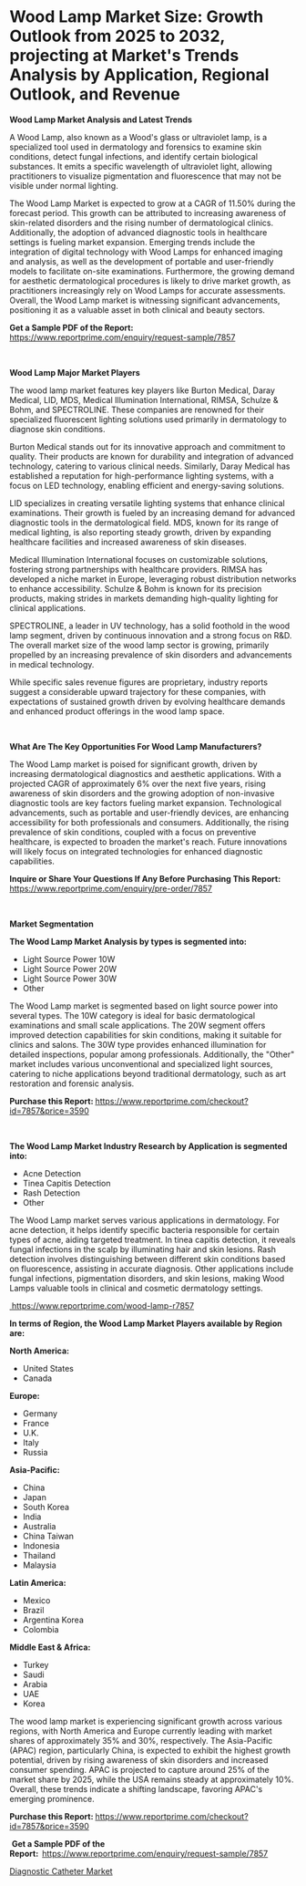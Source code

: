 <p><h1>Wood Lamp Market Size: Growth Outlook from 2025 to 2032, projecting at Market's Trends Analysis by Application, Regional Outlook, and Revenue</h1></p><p><strong>Wood Lamp Market Analysis and Latest Trends</strong></p>
<p><p>A Wood Lamp, also known as a Wood's glass or ultraviolet lamp, is a specialized tool used in dermatology and forensics to examine skin conditions, detect fungal infections, and identify certain biological substances. It emits a specific wavelength of ultraviolet light, allowing practitioners to visualize pigmentation and fluorescence that may not be visible under normal lighting.</p><p>The Wood Lamp Market is expected to grow at a CAGR of 11.50% during the forecast period. This growth can be attributed to increasing awareness of skin-related disorders and the rising number of dermatological clinics. Additionally, the adoption of advanced diagnostic tools in healthcare settings is fueling market expansion. Emerging trends include the integration of digital technology with Wood Lamps for enhanced imaging and analysis, as well as the development of portable and user-friendly models to facilitate on-site examinations. Furthermore, the growing demand for aesthetic dermatological procedures is likely to drive market growth, as practitioners increasingly rely on Wood Lamps for accurate assessments. Overall, the Wood Lamp market is witnessing significant advancements, positioning it as a valuable asset in both clinical and beauty sectors.</p></p>
<p><strong>Get a Sample PDF of the Report:&nbsp;</strong> <a href="https://www.reportprime.com/enquiry/request-sample/7857?utm_campaign=3287&utm_medium=2&utm_source=Github&utm_content=ia&utm_term=19032025&utm_id=wood-lamp">https://www.reportprime.com/enquiry/request-sample/7857</a></p>
<p>&nbsp;</p>
<p><strong>Wood Lamp Major Market Players</strong></p>
<p><p>The wood lamp market features key players like Burton Medical, Daray Medical, LID, MDS, Medical Illumination International, RIMSA, Schulze & Bohm, and SPECTROLINE. These companies are renowned for their specialized fluorescent lighting solutions used primarily in dermatology to diagnose skin conditions.</p><p>Burton Medical stands out for its innovative approach and commitment to quality. Their products are known for durability and integration of advanced technology, catering to various clinical needs. Similarly, Daray Medical has established a reputation for high-performance lighting systems, with a focus on LED technology, enabling efficient and energy-saving solutions.</p><p>LID specializes in creating versatile lighting systems that enhance clinical examinations. Their growth is fueled by an increasing demand for advanced diagnostic tools in the dermatological field. MDS, known for its range of medical lighting, is also reporting steady growth, driven by expanding healthcare facilities and increased awareness of skin diseases.</p><p>Medical Illumination International focuses on customizable solutions, fostering strong partnerships with healthcare providers. RIMSA has developed a niche market in Europe, leveraging robust distribution networks to enhance accessibility. Schulze & Bohm is known for its precision products, making strides in markets demanding high-quality lighting for clinical applications.</p><p>SPECTROLINE, a leader in UV technology, has a solid foothold in the wood lamp segment, driven by continuous innovation and a strong focus on R&D. The overall market size of the wood lamp sector is growing, primarily propelled by an increasing prevalence of skin disorders and advancements in medical technology.</p><p>While specific sales revenue figures are proprietary, industry reports suggest a considerable upward trajectory for these companies, with expectations of sustained growth driven by evolving healthcare demands and enhanced product offerings in the wood lamp space.</p></p>
<p>&nbsp;</p>
<p><strong>What Are The Key Opportunities For Wood Lamp Manufacturers?</strong></p>
<p><p>The Wood Lamp market is poised for significant growth, driven by increasing dermatological diagnostics and aesthetic applications. With a projected CAGR of approximately 6% over the next five years, rising awareness of skin disorders and the growing adoption of non-invasive diagnostic tools are key factors fueling market expansion. Technological advancements, such as portable and user-friendly devices, are enhancing accessibility for both professionals and consumers. Additionally, the rising prevalence of skin conditions, coupled with a focus on preventive healthcare, is expected to broaden the market's reach. Future innovations will likely focus on integrated technologies for enhanced diagnostic capabilities.</p></p>
<p><strong>Inquire or Share Your Questions If Any Before Purchasing This Report:</strong> <a href="https://www.reportprime.com/enquiry/pre-order/7857?utm_campaign=3287&utm_medium=2&utm_source=Github&utm_content=ia&utm_term=19032025&utm_id=wood-lamp">https://www.reportprime.com/enquiry/pre-order/7857</a></p>
<p>&nbsp;</p>
<p><strong>Market Segmentation</strong></p>
<p><strong>The Wood Lamp Market Analysis by types is segmented into:</strong></p>
<p><ul><li>Light Source Power 10W</li><li>Light Source Power 20W</li><li>Light Source Power 30W</li><li>Other</li></ul></p>
<p><p>The Wood Lamp market is segmented based on light source power into several types. The 10W category is ideal for basic dermatological examinations and small scale applications. The 20W segment offers improved detection capabilities for skin conditions, making it suitable for clinics and salons. The 30W type provides enhanced illumination for detailed inspections, popular among professionals. Additionally, the "Other" market includes various unconventional and specialized light sources, catering to niche applications beyond traditional dermatology, such as art restoration and forensic analysis.</p></p>
<p><strong>Purchase this Report:&nbsp;</strong><a href="https://www.reportprime.com/checkout?id=7857&price=3590&utm_campaign=3287&utm_medium=2&utm_source=Github&utm_content=ia&utm_term=19032025&utm_id=wood-lamp">https://www.reportprime.com/checkout?id=7857&price=3590</a></p>
<p>&nbsp;</p>
<p><strong>The Wood Lamp Market Industry Research by Application is segmented into:</strong></p>
<p><ul><li>Acne Detection</li><li>Tinea Capitis Detection</li><li>Rash Detection</li><li>Other</li></ul></p>
<p><p>The Wood Lamp market serves various applications in dermatology. For acne detection, it helps identify specific bacteria responsible for certain types of acne, aiding targeted treatment. In tinea capitis detection, it reveals fungal infections in the scalp by illuminating hair and skin lesions. Rash detection involves distinguishing between different skin conditions based on fluorescence, assisting in accurate diagnosis. Other applications include fungal infections, pigmentation disorders, and skin lesions, making Wood Lamps valuable tools in clinical and cosmetic dermatology settings.</p></p>
<p><a href="https://www.reportprime.com/wood-lamp-r7857?utm_campaign=3287&utm_medium=2&utm_source=Github&utm_content=ia&utm_term=19032025&utm_id=wood-lamp">&nbsp;https://www.reportprime.com/wood-lamp-r7857</a></p>
<p><strong>In terms of Region, the Wood Lamp Market Players available by Region are:</strong></p>
<p>
    <p> <strong> North America: </strong>
        <ul>
            <li>United States</li>
            <li>Canada</li>
        </ul>
        </p> 
    <p> <strong> Europe: </strong>
        <ul>
            <li>Germany</li>
            <li>France</li>
            <li>U.K.</li>
            <li>Italy</li>
            <li>Russia</li>
        </ul>
        </p> 
    <p> <strong> Asia-Pacific: </strong>
        <ul>
            <li>China</li>
            <li>Japan</li>
            <li>South Korea</li>
            <li>India</li>
            <li>Australia</li>
            <li>China Taiwan</li>
            <li>Indonesia</li>
            <li>Thailand</li>
            <li>Malaysia</li>
        </ul>
        </p> 
    <p> <strong> Latin America: </strong>
        <ul>
            <li>Mexico</li>
            <li>Brazil</li>
            <li>Argentina Korea</li>
            <li>Colombia</li>
        </ul>
        </p> 
    <p> <strong> Middle East & Africa: </strong>
        <ul>
            <li>Turkey</li>
            <li>Saudi</li>
            <li>Arabia</li>
            <li>UAE</li>
            <li>Korea</li>
        </ul>
    </p>
    </p>
<p><p>The wood lamp market is experiencing significant growth across various regions, with North America and Europe currently leading with market shares of approximately 35% and 30%, respectively. The Asia-Pacific (APAC) region, particularly China, is expected to exhibit the highest growth potential, driven by rising awareness of skin disorders and increased consumer spending. APAC is projected to capture around 25% of the market share by 2025, while the USA remains steady at approximately 10%. Overall, these trends indicate a shifting landscape, favoring APAC's emerging prominence.</p></p>
<p><strong>Purchase this Report: </strong><a href="https://www.reportprime.com/checkout?id=7857&price=3590&utm_campaign=3287&utm_medium=2&utm_source=Github&utm_content=ia&utm_term=19032025&utm_id=wood-lamp">https://www.reportprime.com/checkout?id=7857&price=3590</a></p>
<p>&nbsp;<strong>Get a Sample PDF of the Report:&nbsp;&nbsp;</strong><a href="https://www.reportprime.com/enquiry/request-sample/7857?utm_campaign=3287&utm_medium=2&utm_source=Github&utm_content=ia&utm_term=19032025&utm_id=wood-lamp">https://www.reportprime.com/enquiry/request-sample/7857</a></p>
<p><strong></strong></p>
<p><p><a href="https://github.com/arneslullapq/Market-Research-Report-List-1/blob/main/diagnostic-catheter-market.md?utm_campaign=3287&utm_medium=2&utm_source=Github&utm_content=ia&utm_term=19032025&utm_id=wood-lamp">Diagnostic Catheter Market</a></p></p>